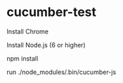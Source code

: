 # cucumber-test

Install Chrome

Install Node.js (6 or higher)

npm install

run
./node_modules/.bin/cucumber-js
